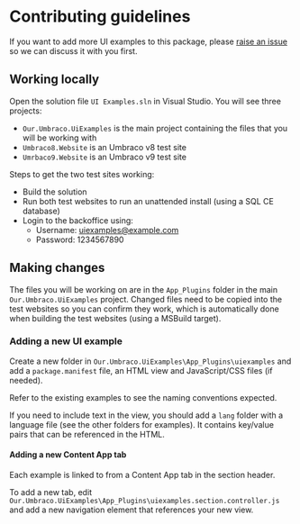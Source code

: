 # Contributing guidelines
If you want to add more UI examples to this package, please [raise an issue](./issues) so we can discuss it with you first.

## Working locally
Open the solution file `UI Examples.sln` in Visual Studio. You will see three projects:
- `Our.Umbraco.UiExamples` is the main project containing the files that you will be working with
- `Umbraco8.Website` is an Umbraco v8 test site
- `Umrbaco9.Website` is an Umbraco v9 test site

Steps to get the two test sites working:
- Build the solution
- Run both test websites to run an unattended install (using a SQL CE database)
- Login to the backoffice using:
  - Username: uiexamples@example.com
  - Password: 1234567890

## Making changes
The files you will be working on are in the `App_Plugins` folder in the main `Our.Umbraco.UiExamples` project. Changed files need to be copied into the test websites so you can confirm they work, which is automatically done when building the test websites (using a MSBuild target).

### Adding a new UI example
Create a new folder in `Our.Umbraco.UiExamples\App_Plugins\uiexamples` and add a `package.manifest` file, an HTML view and JavaScript/CSS files (if needed).

Refer to the existing examples to see the naming conventions expected.

If you need to include text in the view, you should add a `lang` folder with a language file (see the other folders for examples). It contains key/value pairs that can be referenced in the HTML.

#### Adding a new Content App tab
Each example is linked to from a Content App tab in the section header.

To add a new tab, edit `Our.Umbraco.UiExamples\App_Plugins\uiexamples.section.controller.js` and add a new navigation element that references your new view.